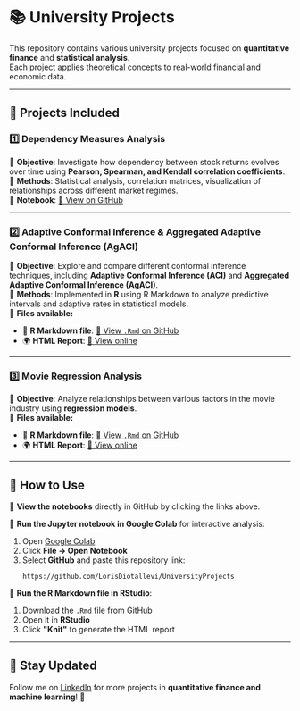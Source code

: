 # 📚 University Projects  

This repository contains various university projects focused on **quantitative finance** and **statistical analysis**.  
Each project applies theoretical concepts to real-world financial and economic data.  

---

## 📝 Projects Included  

### 1️⃣ Dependency Measures Analysis  
📌 **Objective**: Investigate how dependency between stock returns evolves over time using **Pearson, Spearman, and Kendall correlation coefficients**.  
📌 **Methods**: Statistical analysis, correlation matrices, visualization of relationships across different market regimes.  
📌 **Notebook**: [🔗 View on GitHub](https://github.com/LorisDiotallevi/UniversityProjects/blob/main/Team1_Dependency.ipynb)  

---

### 2️⃣ Adaptive Conformal Inference & Aggregated Adaptive Conformal Inference (AgACI)  
📌 **Objective**: Explore and compare different conformal inference techniques, including **Adaptive Conformal Inference (ACI)** and **Aggregated Adaptive Conformal Inference (AgACI)**.  
📌 **Methods**: Implemented in **R** using R Markdown to analyze predictive intervals and adaptive rates in statistical models.  
📌 **Files available:**  
   - 📜 **R Markdown file**: [🔗 View `.Rmd` on GitHub](https://github.com/LorisDiotallevi/UniversityProjects/blob/main/Conformal_Inference.Rmd)  
   - 🌍 **HTML Report**: [🔗 View online](file:///Users/andreadiotallevi/Downloads/Conformal_Inference.html)  

---

### 3️⃣ Movie Regression Analysis  
📌 **Objective**: Analyze relationships between various factors in the movie industry using **regression models**.  
📌 **Files available:**  
   - 📜 **R Markdown file**: [🔗 View `.Rmd` on GitHub](https://github.com/LorisDiotallevi/UniversityProjects/blob/main/Analysis%20of%20Movie%20Budgets%20and%20Revenues.Rmd)  
   - 🌍 **HTML Report**: [🔗 View online](https://github.com/LorisDiotallevi/UniversityProjects/blob/main/Analysis%20of%20Movie%20Budgets%20and%20Revenues.html) 

---

## 🚀 How to Use  

📌 **View the notebooks** directly in GitHub by clicking the links above.  

📌 **Run the Jupyter notebook in Google Colab** for interactive analysis:  
   1. Open [Google Colab](https://colab.research.google.com/)  
   2. Click **File → Open Notebook**  
   3. Select **GitHub** and paste this repository link:  
      ```
      https://github.com/LorisDiotallevi/UniversityProjects
      ```

📌 **Run the R Markdown file in RStudio**:  
   1. Download the `.Rmd` file from GitHub  
   2. Open it in **RStudio**  
   3. Click **"Knit"** to generate the HTML report  

---

## 📢 Stay Updated  
Follow me on [LinkedIn](https://www.linkedin.com/in/loris-diotallevi/) for more projects in **quantitative finance and machine learning**! 🚀  








